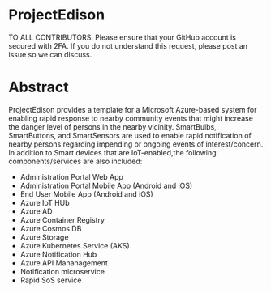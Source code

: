 # ProjectEdison
TO ALL CONTRIBUTORS:
Please ensure that your GitHub account is secured with 2FA.
If you do not understand this request, please post an issue so we can discuss.

# Abstract
ProjectEdison provides a template for a Microsoft Azure-based system for enabling rapid response to nearby community events that might increase the danger level of persons in the nearby vicinity.  SmartBulbs, SmartButtons, and SmartSensors are used to enable rapid notification of nearby persons regarding impending or ongoing events of interest/concern.
In addition to Smart devices that are IoT-enabled,the following components/services are also included:
- Administration Portal Web App
- Administration Portal Mobile App (Android and iOS)
- End User Mobile App (Android and iOS)
- Azure IoT HUb
- Azure AD
- Azure Container Registry
- Azure Cosmos DB
- Azure Storage
- Azure Kubernetes Service (AKS)
- Azure Notification Hub
- Azure API Mananagement
- Notification microservice
- Rapid SoS service


